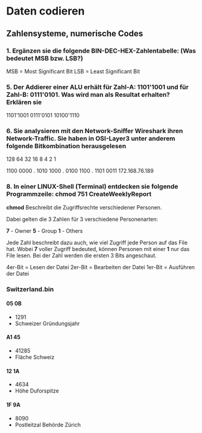 # Daten codieren

## Zahlensysteme, numerische Codes

### 1. Ergänzen sie die folgende BIN-DEC-HEX-Zahlentabelle: (Was bedeutet MSB bzw. LSB?)

MSB = Most Significant Bit
LSB = Least Significant Bit

### 5. Der Addierer einer ALU erhält für Zahl-A: 1101'1001 und für Zahl-B: 0111'0101. Was wird man als Resultat erhalten? Erklären sie

 1101'1001
 0111'0101
10100'1110

### 6. Sie analysieren mit den Network-Sniffer Wireshark ihren Network-Traffic. Sie haben in OSI-Layer3 unter anderem folgende Bitkombination herausgelesen

128 64 32 16  8 4 2 1

1100 0000 . 1010 1000 . 0100 1100 . 1101 0011
172.168.76.189

### 8. In einer LINUX-Shell (Terminal) entdecken sie folgende Programmzeile: chmod 751 CreateWeeklyReport

**chmod** Beschreibt die Zugriffsrechte verschiedener Personen.

Dabei gelten die 3 Zahlen für 3 verschiedene Personenarten:

**7** - Owner
**5** - Group
**1** - Others

Jede Zahl beschreibt dazu auch, wie viel Zugriff jede Person auf das File hat. Wobei **7** voller Zugriff bedeuted, können Personen mit einer **1** nur das File lesen. Bei der Zahl werden die ersten 3 Bits angeschaut.

4er-Bit = Lesen der Datei
2er-Bit = Bearbeiten der Datei
1er-Bit = Ausführen der Datei

### Switzerland.bin

#### 05 0B

- 1291
- Schweizer Gründungsjahr

#### A1 45

- 41285
- Fläche Schweiz

#### 12 1A

- 4634
- Höhe Duforspitze

#### 1F 9A

- 8090
- Postleitzal Behörde Zürich
